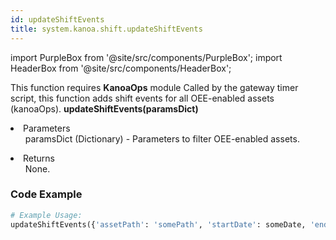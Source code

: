 ```yaml
---
id: updateShiftEvents
title: system.kanoa.shift.updateShiftEvents
---
```


import PurpleBox from '@site/src/components/PurpleBox';
import HeaderBox from '@site/src/components/HeaderBox';

<PurpleBox>This function requires <b>KanoaOps</b> module</PurpleBox>
<HeaderBox header="Description">Called by the gateway timer script, this function adds shift events for all OEE-enabled assets (kanoaOps).</HeaderBox>
<HeaderBox header="Syntax">
    <b>updateShiftEvents(paramsDict)</b>
    <li>Parameters <br />
        <ul>paramsDict (Dictionary) - Parameters to filter OEE-enabled assets.</ul>
    </li>
    <li>Returns <br />
        <ul>None.</ul>
    </li>
</HeaderBox>

### Code Example

```python
# Example Usage:
updateShiftEvents({'assetPath': 'somePath', 'startDate': someDate, 'endDate': someDate})

